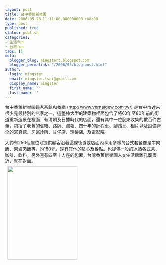 ```yaml
---
layout: post
title: 台中香蕉新樂園
date: 2006-05-26 11:11:00.000000000 +08:00
type: post
published: true
status: publish
categories:
- 生活fun
- 台灣fun
tags: []
meta:
  blogger_blog: mingstert.blogspot.com
  blogger_permalink: "/2006/05/blog-post.html"
author:
  login: mingster
  email: mingster.tsai@gmail.com
  display_name: mingster
  first_name: ''
  last_name: ''
---
```

<p>台中香蕉新樂園這家茶館和餐廳 (<a href="http://www.vernaldew.com.tw/" target="_blank">http://www.vernaldew.com.tw/</a>) 是台中市近來很少見最特別的店家之一，這整棟大型的建築物裡面包含了將60年至80年前的街道重新造景在裡面，有清朝及日據時代的店面，還有其中一位股東收集的數百件古董，包括了老舊的信箱、路牌、海報、四十年的計程車、腳踏車、相片以及設備齊全的寫真館、牙醫診所、甘仔店、理髮店、及電影院。</p>
<p>大約有250個座位可提供顧客沿著這條街道或店面內享用多樣的台式套餐像是牛肉飯、東坡肉飯等，約180元，還有其他的點心及餐點。也提供一般的冰熱各式茶、咖啡、飲料，另外還有四至十人座的包廂。台灣香蕉新樂園人文生活館離孔廟很近，就在對面。<br /><img style="width:225px;height:300px;border-color:#ffffff;" hspace="2" src="/img/x1pyOKpfgDESZ4FYp_CDDhOHS2jOOZY6mJtTxMx13pz6e1T7M8uSyS2bLFquFc5k614un5CMgGAuWnDPF4tU95L5dsz14xKLrfopIwz79DqKPXwlyp4oOkTnsnIwfz0wnoY5ba1FUOhWJA" vspace="2" border="6" /> </p>
